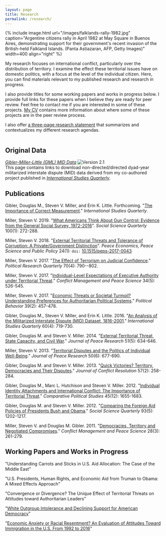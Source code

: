 ```yaml
---
layout: page
title: Research
permalink: /research/
---
```


{% include image.html url="/images/falklands-rally-1982.jpg" caption="Argentine citizens rally in April 1982 at May Square in Buenos Aires, demonstrating support for their government's recent invasion of the British-held Falkland Islands. (Panta Astiazaran, AFP, Getty Images)" width=400 align="right" %}

My research focuses on international conflict, particularly over the distribution of territory. I examine the effect these territorial issues have on domestic politics, with a focus at the level of the individual citizen. Here, you can find materials relevant to my published research and research in progress. 

I also provide titles for some working papers and works in progress below. I provide full links for these papers when I believe they are ready for peer review. Feel free to contact me if you are interested in some of these projects. [My CV](http://svmiller.com/cv/) contains more information about where some of these projects are in the peer review process.

I also offer [a three-page research statement](/docs/svm-research-statement.pdf) that summarizes and contextualizes my different research agendas.
 
<hr style="clear:both;visibility: hidden;" />  

## Original Data

[*Gibler-Miller-Little (GML) MID Data*](/gml-mid-data/) ![Version 2.1](https://img.shields.io/badge/release-v2.1-blue.svg) <br /> This page contains links to download non-directed/directed dyad-year militarized interstate dispute (MID) data derived from my co-authored project published in [*International Studies Quarterly*](https://academic.oup.com/isq/article-abstract/60/4/719/2918882/An-Analysis-of-the-Militarized-Interstate-Dispute?redirectedFrom=fulltext).

## Publications

Gibler, Douglas M., Steven V. Miller, and Erin K. Little. Forthcoming. "[The Importance of Correct Measurement](http://dmgibler.people.ua.edu/mid-replication.html)." *International Studies Quarterly*.

Miller, Steven V. 2019. "[What Americans Think About Gun Control: Evidence from the General Social Survey, 1972-2016](/research/what-americans-really-think-about-gun-control/)". *Social Science Quarterly* 100(1): 272-288.

Miller, Steven V. 2018. "[External Territorial Threats and Tolerance of Corruption: A Private/Government Distinction](/research/external-territorial-threats-and-tolerance-of-corruption-a-privategovernment-distinction/)". *Peace Economics, Peace Science and Public Policy* 24(1): `doi:` [10.1515/peps-2017-0043](https://doi.org/10.1515/peps-2017-0043)

Miller, Steven V. 2017. "[The Effect of Terrorism on Judicial Confidence](http://svmiller.com/research/effect-terrorism-judicial-confidence/)." *Political Research Quarterly* 70(4): 790--802.

Miller, Steven V. 2017. "[Individual-Level Expectations of Executive Authority under Territorial Threat](/research/individual-level-expectations-of-executive-authority-under-territorial-threat/)." *Conflict Management and Peace Science* 34(5): 526-545.

Miller, Steven V. 2017. "[Economic Threats or Societal Turmoil? Understanding Preferences for Authoritarian Political Systems](/research/economic-threats-or-societal-turmoil-understanding-preferences-for-authoritarian-political-systems/)." *Political Behavior* 39(2): 457-478.

Gibler, Douglas M., Steven V. Miller, and Erin K. Little. 2016. "[An Analysis of the Militarized Interstate Dispute (MID) Dataset, 1816-2001](http://dmgibler.people.ua.edu/mid-replication.html)." *International Studies Quarterly* 60(4): 719-730.

Gibler, Douglas M. and Steven V. Miller. 2014. "[External Territorial Threat, State Capacity, and Civil War](http://dmgibler.people.ua.edu/state-capacity.html)." *Journal of Peace Research* 51(5): 634-646.

Miller, Steven V. 2013. "[Territorial Disputes and the Politics of Individual Well-Being](/research/territorial-disputes-and-the-politics-of-individual-well-being/)." *Journal of Peace Research* 50(6): 677-690.

Gibler, Douglas M. and Steven V. Miller. 2013. "[Quick Victories? Territory, Democracies and Their Disputes](http://jcr.sagepub.com/content/57/2/258.full)." *Journal of Conflict Resolution* 57(2): 258-284.

Gibler, Douglas M., Marc L. Hutchison and Steven V. Miller. 2012. "[Individual Identity Attachments and International Conflict: The Importance of Territorial Threat](http://cps.sagepub.com/content/45/12/1655.full)." *Comparative Political Studies* 45(12): 1655-1683.

Gibler, Douglas M. and Steven V. Miller. 2012. "[Comparing the Foreign Aid Policies of Presidents Bush and Obama](http://onlinelibrary.wiley.com/doi/10.1111/j.1540-6237.2012.00909.x/full)." *Social Science Quarterly* 93(5): 1202-1217.

Miller, Steven V. and Douglas M. Gibler. 2011. "[Democracies, Territory and Negotiated Compromises](http://cmp.sagepub.com/content/28/3/261)." *Conflict Management and Peace Science* 28(3): 261-279.

## Working Papers and Works in Progress

"Understanding Carrots and Sticks in U.S. Aid Allocation: The Case of the Middle East"

"U.S. Presidents, Human Rights, and Economic Aid from Truman to Obama: A Mixed Effects Approach"

"Convergence or Divergence? The Unique Effect of Territorial Threats on Attitudes toward Authoritarian Leaders"

"[White Outgroup Intolerance and Declining Support for American Democracy](/research/white-outgroup-intolerance-democratic-support/)" 

"[Economic Anxiety or Racial Resentment? An Evaluation of Attitudes Toward Immigration in the U.S. From 1992 to 2016](/research/economic-anxiety-racial-resentment-immigration-1992-2016/)" 
